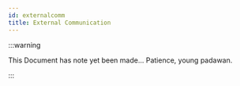 ```yaml
---
id: externalcomm
title: External Communication
---
```


:::warning

This Document has note yet been made... Patience, young padawan.

:::